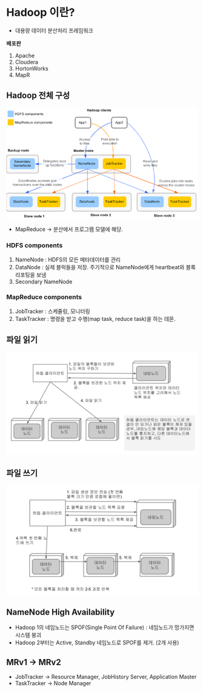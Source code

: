 # Hadoop 이란?

* 대용량 데이터 분산처리 프레임워크

**배포판**

1. Apache
2. Cloudera
3. HortonWorks
4. MapR

## Hadoop 전체 구성

![HadoopClients](img/HadoopClients.png)

* MapReduce -> 분산에서 프로그램 모델에 해당.

### HDFS components

1. NameNode : HDFS의 모든 메타데이터를 관리
2. DataNode : 실제 블럭들을 저장. 주기적으로 NameNode에게 heartbeat와 블록 리포팅을 보냄
3. Secondary NameNode

### MapReduce components

1. JobTracker : 스케쥴링, 모니터링
2. TaskTracker : 명령을 받고 수행(map task, reduce task)을 하는 데몬.

## 파일 읽기

![HadoopFileRead](img/HadoopFileRead.png)

## 파일 쓰기

![HadoopFileWrite](img/HadoopFileWrite.png)


## NameNode High Availability

* Hadoop 1의 네임노드는 SPOF(Single Point Of Failure) : 네임노드가 망가지면 시스템 붕괴
* Hadoop 2부터는 Active, Standby 네임노드로 SPOF를 제거. (2개 사용)

## MRv1 -> MRv2

* JobTracker -> Resource Manager, JobHistory Server, Application Master
* TaskTracker -> Node Manager
